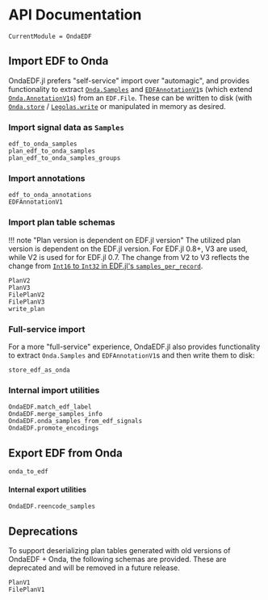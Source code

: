# API Documentation

```@meta
CurrentModule = OndaEDF
```

## Import EDF to Onda

OndaEDF.jl prefers "self-service" import over "automagic", and provides
functionality to extract
[`Onda.Samples`](https://beacon-biosignals.github.io/Onda.jl/stable/#Samples-1)
and [`EDFAnnotationV1`](@ref)s (which extend
[`Onda.AnnotationV1`](https://beacon-biosignals.github.io/Onda.jl/stable/#Onda.AnnotationV1)s)
from an `EDF.File`.  These can be written to disk (with
[`Onda.store`](https://beacon-biosignals.github.io/Onda.jl/stable/#Onda.store) /
[`Legolas.write`](https://beacon-biosignals.github.io/Legolas.jl/stable/#Legolas.write)
or manipulated in memory as desired.

### Import signal data as `Samples`

```@docs
edf_to_onda_samples
plan_edf_to_onda_samples
plan_edf_to_onda_samples_groups
```

### Import annotations

```@docs
edf_to_onda_annotations
EDFAnnotationV1
```

### Import plan table schemas

!!! note "Plan version is dependent on EDF.jl version"
    The utilized plan version is dependent on the EDF.jl version.
    For EDF.jl 0.8+, V3 are used, while V2 is used for for EDF.jl 0.7.
    The change from V2 to V3 reflects the change from [`Int16` to `Int32`
    in EDF.jl's `samples_per_record`](https://github.com/beacon-biosignals/EDF.jl/releases/tag/v0.8.0).

```@docs
PlanV2
PlanV3
FilePlanV2
FilePlanV3
write_plan
```

### Full-service import

For a more "full-service" experience, OndaEDF.jl also provides functionality to
extract `Onda.Samples` and `EDFAnnotationV1`s and then write them to disk:

```@docs
store_edf_as_onda
```

### Internal import utilities

```@docs
OndaEDF.match_edf_label
OndaEDF.merge_samples_info
OndaEDF.onda_samples_from_edf_signals
OndaEDF.promote_encodings
```

## Export EDF from Onda

```@docs
onda_to_edf
```

#### Internal export utilities

```@docs
OndaEDF.reencode_samples
```

## Deprecations

To support deserializing plan tables generated with old versions of OndaEDF +
Onda, the following schemas are provided.  These are deprecated and will be
removed in a future release.

```@docs
PlanV1
FilePlanV1
```
